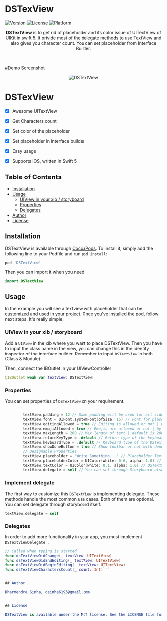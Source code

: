 # DSTexView

[![Version](https://img.shields.io/cocoapods/v/SROTPView.svg?style=flat)](https://cocoapods.org/pods/SROTPView)
[![License](https://img.shields.io/cocoapods/l/SROTPView.svg?style=flat)](https://cocoapods.org/pods/SROTPView)
[![Platform](https://img.shields.io/cocoapods/p/SROTPView.svg?style=flat)](https://cocoapods.org/pods/SROTPView)

<p align="center">
<b>DSTextView</b> is to get rid of placeholder and its color issue of UITextView of UIKit in swift 5. It privide most of the delegate methods to use TextView and also gives you character count. You can set placeholder from Interface Builder.
</p>

<br/>

#Demo Screenshot

<p align="center" >
<img src="https://github.com/dsinha999/DSTextView/blob/master/screenshot.png?raw=true" alt="DSTextView" title="DSTextView">
</p>

# DSTexView

- [x] Awesome UITextView
- [x] Get Characters count
- [x] Set color of the placeholder
- [x] Set placeholder in interface builder
- [x] Easy usage
- [x] Supports iOS, written in Swift 5


## Table of Contents

- [Installation](#installation)
- [Usage](#usage)
  - [UIView in your xib / storyboard](#uiviewinyourxib/storyboard)
  - [Properties](#properties)
  - [Delegates](#delegates)
- [Author](#author)
- [License](#license)


## Installation

DSTextView is available through [CocoaPods](https://cocoapods.org). To install
it, simply add the following line to your Podfile and run `pod install`:

```ruby
pod 'DSTextView'
```

Then you can import it when you need

```swift
import DSTextView
```

## Usage

In the example you will see a textview with placeholder that can be customized and used in your project. Once you've installed the pod, follow next steps. It's really simple:

### UIView in your xib / storyboard

Add a `UIView` in the xib where you want to place DSTextView. Then you have to input the class name in the view, you can change this in the identity inspector of the interface builder. Remember to input `DSTextView` in both (Class & Module)


Then, connect the IBOutlet in your UIViewController

```swift
@IBOutlet weak var textView: DSTextView!
```

### Properties

You can set properties of `DSTextView` on your requirement. 
 
```swift

        textView.padding = 12 // Same padding will be used for all sides | by default padding is 12
        textView.font = UIFont.systemFont(ofSize: 15) // Font for placeholder and DSTextView | by defaulr system font of size 15
        textView.editingAllowed = true // Editing is allowed or not | by default allowed
        textView.emojiAllowed = true // Emojis are allowed or not | by default allowed
        textView.maxLength = 200 // Max length of text | default is 200
        textView.returnKeyType = .default // Return type of the keyboard
        textView.keyboardType = .default // Keyboard type of the DSTextView
        textView.showDoneButton = true // Show toolbar or not with done button to dismiss DSTextView
        // Designable Properties
        textView.placeholder = "Write Something..." // Placeholder Text
        textView.placeholderColor = UIColor(white: 0.6, alpha: 1.0) // Placeholder Text
        textView.textColor = UIColor(white: 0.1, alpha: 1.0) // DSTextView Color
        textView.delegate = self // You can set through Storyboard also
```


### Implement  delegate

The first way to customize this `DSTextView` is implementing delegate. These methods handle the most common use cases. Both of them are optional. You can set delegate through storyboard itself.

```swift
textView.delegate = self
```

### Delegates

In order to add more functionality in your app, you must implement `DSTextViewDelegate `.

```swift
// Called when typing is started
func dsTextViewDidChange(_ textView: UITextView)
func dsTextViewDidEndEditing(_ textView: UITextView)
func dsTextViewDidBeginEditing(_ textView: UITextView)
func dsTextViewCharactersCount(_ count: Int)```


## Author

Dharmendra Sinha, dsinha6193@gmail.com


## License

DSTextView is available under the MIT license. See the LICENSE file for more info.

